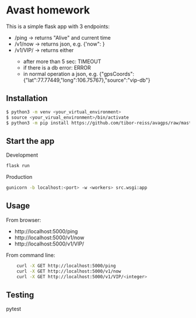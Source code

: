 # Avast homework

This is a simple flask app with 3 endpoints:
* /ping -> returns "Alive" and current time
* /v1/now -> returns json, e.g. {'now": <time>}
* /v1/VIP/<integer> -> returns either
  * after more than 5 sec: TIMEOUT
  * if there is a db error: ERROR
  * in normal operation a json, e.g. {"gpsCoords":{"lat":77.77449,"long":106.75767},"source":"vip-db"}

## Installation
```bash
$ python3 -m venv <your_virtual_environment>
$ source <your_virual_environment>/bin/activate
$ python3 -m pip install https://github.com/tibor-reiss/avagps/raw/master/dist/avagps-1.0.0-py3-none-any.whl
```

## Start the app
Development
```bash
flask run
```
Production
```bash
gunicorn -b localhost:<port> -w <workers> src.wsgi:app
```

## Usage
From browser:
* http://localhost:5000/ping
* http://localhost:5000/v1/now
* http://localhost:5000/v1/VIP/<integer>

From command line:
```bash
    curl -X GET http://localhost:5000/ping
    curl -X GET http://localhost:5000/v1/now
    curl -X GET http://localhost:5000/v1/VIP/<integer>
```

## Testing
pytest

